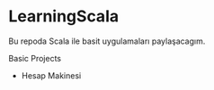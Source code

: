# LearningScala


Bu repoda Scala ile basit uygulamaları paylaşacagım.

Basic Projects
- Hesap Makinesi
